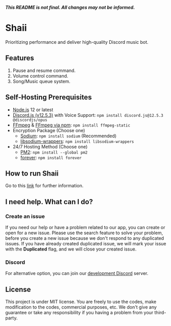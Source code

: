 ***This README is not final. All changes may not be informed.***

# Shaii
Prioritizing performance and deliver high-quality Discord music bot.

## Features
1. Pause and resume command.
2. Volume control command.
3. Song/Music queue system.

## Self-Hosting Prerequisites
* [Node.js](https://nodejs.org/en/) 12 or latest
* [Discord.js (v12.5.3)](https://discord.js.org/#/docs/main/v12/general/welcome) with Voice Support: `npm install discord.js@12.5.3 @discordjs/opus`
* [FFmpeg](https://ffmpeg.org/download.html) & [FFmpeg via npm](https://www.npmjs.com/package/ffmpeg-static): `npm install ffmpeg-static`
* Encryption Package (Choose one)
  * [Sodium](https://www.npmjs.com/package/sodium): `npm install sodium` (Recommended)
  * [libsodium-wrappers](https://www.npmjs.com/package/libsodium-wrappers): `npm install libsodium-wrappers`
* 24/7 Hosting Method (Choose one)
  * [PM2](https://www.npmjs.com/package/pm2): `npm install --global pm2`
  * [forever](https://www.npmjs.com/package/forever): `npm install forever`

## How to run Shaii
Go to this [link](https://github.com/hyperion-foundation/shaii/blob/master/etc/SETUP.md) for further information.

## I need help. What can I do?
### Create an issue
If you need our help or have a problem related to our app, you can create or open for a new issue. Please use the search feature to solve your problem, before you create a new issue because we don't respond to any duplicated issues. If you have already created duplicated issue, we will mark your issue with the **Duplicated** flag, and we will close your created issue.

### Discord
For alternative option, you can join our [development Discord](https://discord.gg/B6dSRjs) server.

## License
This project is under MIT license. You are freely to use the codes, make modification to the codes, commercial purposes, etc. We don't give any guarantee or take any responsibility if you having a problem from your third-party.

